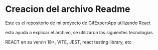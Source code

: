 # Creacion del archivo Readme

Este es el repositorio de mi proyecto de GifExpertApp utilizando React

esto ayuda a explicar el archivo, se utilizaron las siguientes tecnologias

REACT en su versin 18+, VITE, JEST, react testing library, etc
